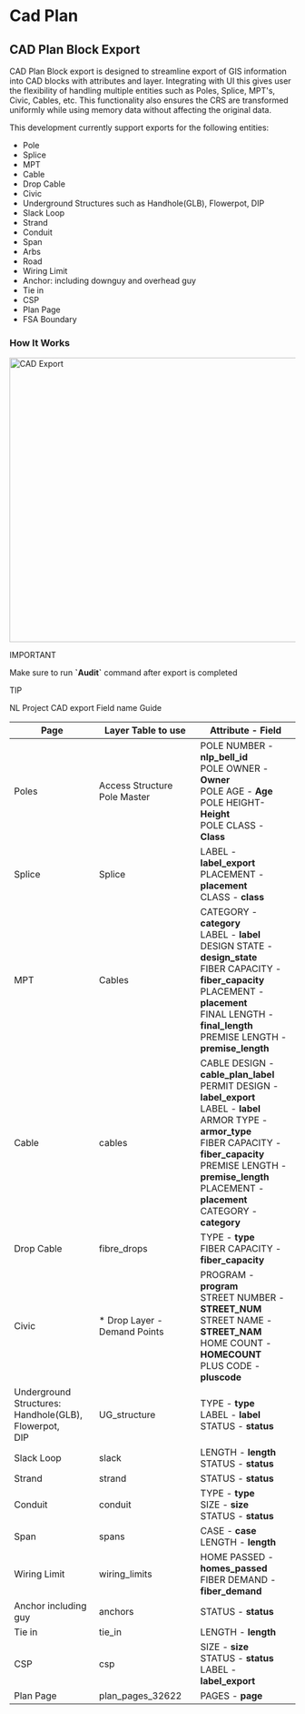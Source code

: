 # Cad Plan

## CAD Plan Block Export

CAD Plan Block export is designed to streamline export of GIS information into CAD blocks with attributes and layer. Integrating with UI this gives user the flexibility of handling multiple entities such as Poles, Splice, MPT's, Civic, Cables, etc. This functionality also ensures the CRS are transformed uniformly while using memory data without affecting the original data. 

This development currently support exports for the following entities:
- Pole
- Splice
- MPT
- Cable
- Drop Cable
- Civic
- Underground Structures such as Handhole(GLB), Flowerpot, DIP
- Slack Loop
- Strand
- Conduit
- Span
- Arbs
- Road
- Wiring Limit
- Anchor: including downguy and overhead guy
- Tie in
- CSP
- Plan Page
- FSA Boundary

### How It Works

<a class="" data-lightbox="CAD Export" href="_static/cad_export.gif" title="CAD Export" data-title="CAD Export"><img src="_static/cad_export.gif" class="align-center" width="800px" height="500px" alt="CAD Export">
</a>

<div class="note">
<p class="admonition-title">IMPORTANT</p>
<p>Make sure to run <b>`Audit`</b> command after export is completed</p>
</div>

<div class="seealso">
<p class="admonition-title">TIP</p>
<p>NL Project CAD export Field name Guide </p>
</div>

| **Page**                                                     | **Layer Table to use**        | **Attribute - Field**                                                                                                                                                                                                                                             |
| ------------------------------------------------------------ | ----------------------------- | ----------------------------------------------------------------------------------------------------------------------------------------------------------------------------------------------------------------------------------------------------------------- |
| Poles                                                        | Access Structure Pole Master  | POLE NUMBER - **nlp_bell_id**<br>POLE OWNER - **Owner**<br>POLE AGE - **Age**<br>POLE HEIGHT- **Height**<br>POLE CLASS - **Class**                                                                                                                                |
| Splice                                                       | Splice                        | LABEL - **label_export**<br>PLACEMENT - **placement**<br>CLASS - **class**                                                                                                                                                                                               |
| MPT                                                          | Cables                        | CATEGORY - **category**<br>LABEL - **label**<br>DESIGN STATE - **design_state**<br>FIBER CAPACITY - **fiber_capacity**<br>PLACEMENT - **placement**<br>FINAL LENGTH - **final_length**<br>PREMISE LENGTH - **premise_length**                                     |
| Cable                                                        | cables                        | CABLE DESIGN - **cable_plan_label**<br>PERMIT DESIGN - **label_export**<br>LABEL - **label**<br>ARMOR TYPE - **armor_type**<br>FIBER CAPACITY - **fiber_capacity**<br>PREMISE LENGTH - **premise_length**<br>PLACEMENT - **placement**<br>CATEGORY - **category** |
| Drop Cable                                                   | fibre_drops                   | TYPE - **type**<br>FIBER CAPACITY - **fiber_capacity**                                                                                                                                                                                                            |
| Civic                                                        | \* Drop Layer - Demand Points | PROGRAM - **program**<br>STREET NUMBER - **STREET_NUM**<br>STREET NAME - **STREET_NAM**<br>HOME COUNT - **HOMECOUNT**<br>PLUS CODE - **pluscode**                                                                                                                 |
| Underground Structures:<br>Handhole(GLB),<br>Flowerpot,<br>DIP | UG_structure                  | TYPE - **type**<br>LABEL - **label**<br>STATUS - **status**                                                                                                                                                                                                       |
| Slack Loop                                                   | slack                         | LENGTH - **length**<br>STATUS - **status**                                                                                                                                                                                                                        |
| Strand                                                       | strand                        | STATUS - **status**                                                                                                                                                                                                                                               |
| Conduit                                                      | conduit                       | TYPE - **type**<br>SIZE - **size**<br>STATUS - **status**                                                                                                                                                                                                         |
| Span                                                         | spans                         | CASE - **case**<br>LENGTH - **length**                                                                                                                                                                                                                            |
| Wiring Limit                                                 | wiring_limits                 | HOME PASSED - **homes_passed**<br>FIBER DEMAND - **fiber_demand**                                                                                                                                                                                                 |
| Anchor including guy                                         | anchors                       | STATUS - **status**                                                                                                                                                                                                                                               |
| Tie in                                                       | tie_in                        | LENGTH - **length**                                                                                                                                                                                                                                               |
| CSP                                                          | csp                           | SIZE - **size**<br>STATUS - **status**<br>LABEL - **label_export**                                                                                                                                                                                                |
| Plan Page                                                    | plan_pages_32622              | PAGES - **page**  